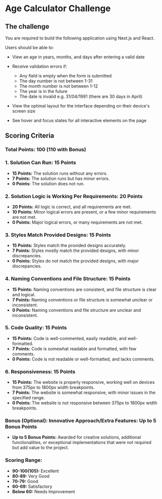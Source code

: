 # Age Calculator Challenge

## The challenge

You are required to build the following application using Next.js and React.

Users should be able to:

- View an age in years, months, and days after entering a valid date
- Receive validation errors if:

  - Any field is empty when the form is submitted
  - The day number is not between 1-31
  - The month number is not between 1-12
  - The year is in the future
  - The date is invalid e.g. 31/04/1991 (there are 30 days in April)

- View the optimal layout for the interface depending on their device's screen size
- See hover and focus states for all interactive elements on the page

## Scoring Criteria

### **Total Points: 100 (110 with Bonus)**

### 1. **Solution Can Run: 15 Points**
   - **15 Points:** The solution runs without any errors.
   - **7 Points:** The solution runs but has minor errors.
   - **0 Points:** The solution does not run.

### 2. **Solution Logic is Working Per Requirements: 20 Points**
   - **20 Points:** All logic is correct, and all requirements are met.
   - **10 Points:** Minor logical errors are present, or a few minor requirements are not met.
   - **0 Points:** Major logical errors, or many requirements are not met.

### 3. **Styles Match Provided Designs: 15 Points**
   - **15 Points:** Styles match the provided designs accurately.
   - **7 Points:** Styles mostly match the provided designs, with minor discrepancies.
   - **0 Points:** Styles do not match the provided designs, with major discrepancies.

### 4. **Naming Conventions and File Structure: 15 Points**
   - **15 Points:** Naming conventions are consistent, and file structure is clear and logical.
   - **7 Points:** Naming conventions or file structure is somewhat unclear or inconsistent.
   - **0 Points:** Naming conventions and file structure are unclear and inconsistent.

### 5. **Code Quality: 15 Points**
   - **15 Points:** Code is well-commented, easily readable, and well-formatted.
   - **7 Points:** Code is somewhat readable and formatted, with few comments.
   - **0 Points:** Code is not readable or well-formatted, and lacks comments.

### 6. **Responsiveness: 15 Points**
   - **15 Points:** The website is properly responsive, working well on devices from 375px to 1800px width breakpoints.
   - **7 Points:** The website is somewhat responsive, with minor issues in the specified range.
   - **0 Points:** The website is not responsive between 375px to 1800px width breakpoints.

### **Bonus (Optional): Innovative Approach/Extra Features: Up to 5 Bonus Points**
   - **Up to 5 Bonus Points:** Awarded for creative solutions, additional functionalities, or exceptional implementations that were not required but add value to the project.

### Scoring Range:

   - **90-100(105):** Excellent
   - **80-89:** Very Good
   - **70-79:** Good
   - **60-69:** Satisfactory
   - **Below 60:** Needs Improvement
